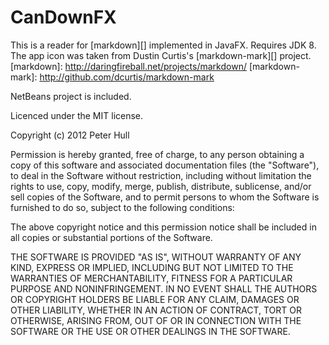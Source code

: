 CanDownFX
=========

This is a reader for [markdown][] implemented in JavaFX. Requires 
JDK 8. The app icon was taken from Dustin Curtis's
[markdown-mark][] project.
[markdown]: http://daringfireball.net/projects/markdown/
[markdown-mark]: http://github.com/dcurtis/markdown-mark

NetBeans project is included.

Licenced under the MIT license.

Copyright (c) 2012 Peter Hull

Permission is hereby granted, free of charge, to any person obtaining
a copy of this software and associated documentation files (the
"Software"), to deal in the Software without restriction, including
without limitation the rights to use, copy, modify, merge, publish,
distribute, sublicense, and/or sell copies of the Software, and to
permit persons to whom the Software is furnished to do so, subject to
the following conditions:

The above copyright notice and this permission notice shall be
included in all copies or substantial portions of the Software.

THE SOFTWARE IS PROVIDED "AS IS", WITHOUT WARRANTY OF ANY KIND,
EXPRESS OR IMPLIED, INCLUDING BUT NOT LIMITED TO THE WARRANTIES OF
MERCHANTABILITY, FITNESS FOR A PARTICULAR PURPOSE AND
NONINFRINGEMENT. IN NO EVENT SHALL THE AUTHORS OR COPYRIGHT HOLDERS BE
LIABLE FOR ANY CLAIM, DAMAGES OR OTHER LIABILITY, WHETHER IN AN ACTION
OF CONTRACT, TORT OR OTHERWISE, ARISING FROM, OUT OF OR IN CONNECTION
WITH THE SOFTWARE OR THE USE OR OTHER DEALINGS IN THE SOFTWARE.